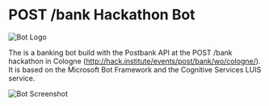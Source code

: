 # POST /bank Hackathon Bot
![Bot Logo](https://github.com/n01d/posthackbot/blob/master/screenshots/botlogo.png)

The is a banking bot build with the Postbank API at the POST /bank hackathon in Cologne (http://hack.institute/events/post/bank/wo/cologne/). It is based on the Microsoft Bot Framework and the Cognitive Services LUIS service.

![Bot Screenshot](https://github.com/n01d/posthackbot/blob/master/screenshots/BotFrameworkPostbank.PNG)
